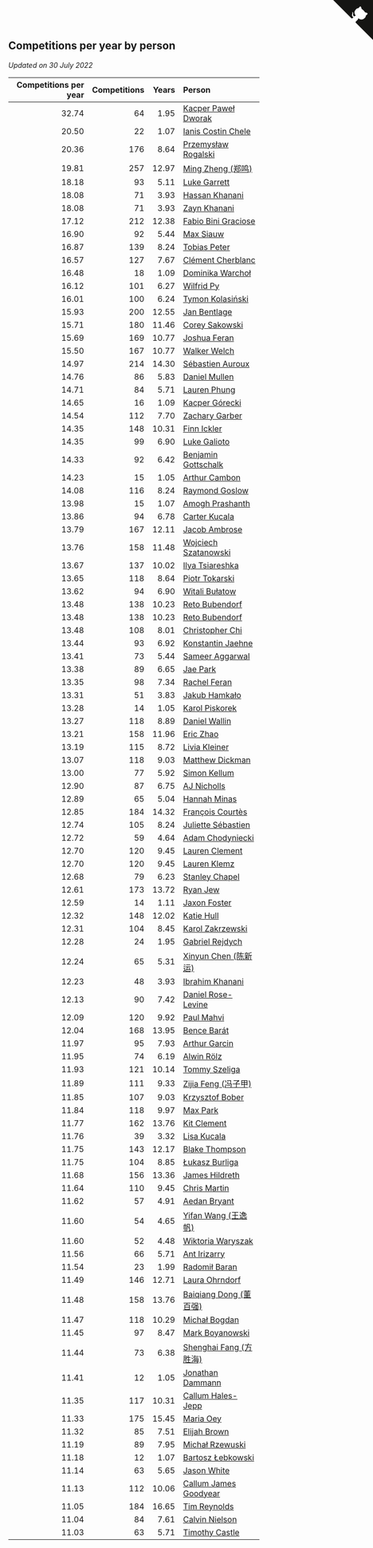 ## Competitions per year by person

*Updated on 30 July 2022*

| Competitions per year | Competitions | Years | Person |
| ---: | ---: | ---: | :--- |
| 32.74 | 64 | 1.95 | [Kacper Paweł Dworak](https://www.worldcubeassociation.org/persons/2020DWOR01) |
| 20.50 | 22 | 1.07 | [Ianis Costin Chele](https://www.worldcubeassociation.org/persons/2021CHEL01) |
| 20.36 | 176 | 8.64 | [Przemysław Rogalski](https://www.worldcubeassociation.org/persons/2013ROGA02) |
| 19.81 | 257 | 12.97 | [Ming Zheng (郑鸣)](https://www.worldcubeassociation.org/persons/2009ZHEN11) |
| 18.18 | 93 | 5.11 | [Luke Garrett](https://www.worldcubeassociation.org/persons/2017GARR05) |
| 18.08 | 71 | 3.93 | [Hassan Khanani](https://www.worldcubeassociation.org/persons/2018KHAN26) |
| 18.08 | 71 | 3.93 | [Zayn Khanani](https://www.worldcubeassociation.org/persons/2018KHAN28) |
| 17.12 | 212 | 12.38 | [Fabio Bini Graciose](https://www.worldcubeassociation.org/persons/2010GRAC02) |
| 16.90 | 92 | 5.44 | [Max Siauw](https://www.worldcubeassociation.org/persons/2017SIAU02) |
| 16.87 | 139 | 8.24 | [Tobias Peter](https://www.worldcubeassociation.org/persons/2014PETE03) |
| 16.57 | 127 | 7.67 | [Clément Cherblanc](https://www.worldcubeassociation.org/persons/2014CHER05) |
| 16.48 | 18 | 1.09 | [Dominika Warchoł](https://www.worldcubeassociation.org/persons/2021WARC01) |
| 16.12 | 101 | 6.27 | [Wilfrid Py](https://www.worldcubeassociation.org/persons/2016PYWI01) |
| 16.01 | 100 | 6.24 | [Tymon Kolasiński](https://www.worldcubeassociation.org/persons/2016KOLA02) |
| 15.93 | 200 | 12.55 | [Jan Bentlage](https://www.worldcubeassociation.org/persons/2010BENT01) |
| 15.71 | 180 | 11.46 | [Corey Sakowski](https://www.worldcubeassociation.org/persons/2011SAKO01) |
| 15.69 | 169 | 10.77 | [Joshua Feran](https://www.worldcubeassociation.org/persons/2011FERA01) |
| 15.50 | 167 | 10.77 | [Walker Welch](https://www.worldcubeassociation.org/persons/2011WELC01) |
| 14.97 | 214 | 14.30 | [Sébastien Auroux](https://www.worldcubeassociation.org/persons/2008AURO01) |
| 14.76 | 86 | 5.83 | [Daniel Mullen](https://www.worldcubeassociation.org/persons/2016MULL04) |
| 14.71 | 84 | 5.71 | [Lauren Phung](https://www.worldcubeassociation.org/persons/2016PHUN02) |
| 14.65 | 16 | 1.09 | [Kacper Górecki](https://www.worldcubeassociation.org/persons/2021GORE01) |
| 14.54 | 112 | 7.70 | [Zachary Garber](https://www.worldcubeassociation.org/persons/2014GARB01) |
| 14.35 | 148 | 10.31 | [Finn Ickler](https://www.worldcubeassociation.org/persons/2012ICKL01) |
| 14.35 | 99 | 6.90 | [Luke Galioto](https://www.worldcubeassociation.org/persons/2015GALI02) |
| 14.33 | 92 | 6.42 | [Benjamin Gottschalk](https://www.worldcubeassociation.org/persons/2016GOTT01) |
| 14.23 | 15 | 1.05 | [Arthur Cambon](https://www.worldcubeassociation.org/persons/2021CAMB01) |
| 14.08 | 116 | 8.24 | [Raymond Goslow](https://www.worldcubeassociation.org/persons/2014GOSL01) |
| 13.98 | 15 | 1.07 | [Amogh Prashanth](https://www.worldcubeassociation.org/persons/2021PRAS01) |
| 13.86 | 94 | 6.78 | [Carter Kucala](https://www.worldcubeassociation.org/persons/2015KUCA01) |
| 13.79 | 167 | 12.11 | [Jacob Ambrose](https://www.worldcubeassociation.org/persons/2010AMBR01) |
| 13.76 | 158 | 11.48 | [Wojciech Szatanowski](https://www.worldcubeassociation.org/persons/2011SZAT01) |
| 13.67 | 137 | 10.02 | [Ilya Tsiareshka](https://www.worldcubeassociation.org/persons/2012TERE01) |
| 13.65 | 118 | 8.64 | [Piotr Tokarski](https://www.worldcubeassociation.org/persons/2013TOKA01) |
| 13.62 | 94 | 6.90 | [Witali Bułatow](https://www.worldcubeassociation.org/persons/2015BUAT01) |
| 13.48 | 138 | 10.23 | [Reto Bubendorf](https://www.worldcubeassociation.org/persons/2012BUBE01) |
| 13.48 | 138 | 10.23 | [Reto Bubendorf](https://www.worldcubeassociation.org/persons/2012BUBE01) |
| 13.48 | 108 | 8.01 | [Christopher Chi](https://www.worldcubeassociation.org/persons/2014CHIC01) |
| 13.44 | 93 | 6.92 | [Konstantin Jaehne](https://www.worldcubeassociation.org/persons/2015JAEH01) |
| 13.41 | 73 | 5.44 | [Sameer Aggarwal](https://www.worldcubeassociation.org/persons/2017AGGA01) |
| 13.38 | 89 | 6.65 | [Jae Park](https://www.worldcubeassociation.org/persons/2015PARK24) |
| 13.35 | 98 | 7.34 | [Rachel Feran](https://www.worldcubeassociation.org/persons/2015FERA01) |
| 13.31 | 51 | 3.83 | [Jakub Hamkało](https://www.worldcubeassociation.org/persons/2018HAMK01) |
| 13.28 | 14 | 1.05 | [Karol Piskorek](https://www.worldcubeassociation.org/persons/2021PISK01) |
| 13.27 | 118 | 8.89 | [Daniel Wallin](https://www.worldcubeassociation.org/persons/2013WALL03) |
| 13.21 | 158 | 11.96 | [Eric Zhao](https://www.worldcubeassociation.org/persons/2010ZHAO19) |
| 13.19 | 115 | 8.72 | [Livia Kleiner](https://www.worldcubeassociation.org/persons/2013KLEI03) |
| 13.07 | 118 | 9.03 | [Matthew Dickman](https://www.worldcubeassociation.org/persons/2013DICK01) |
| 13.00 | 77 | 5.92 | [Simon Kellum](https://www.worldcubeassociation.org/persons/2016KELL12) |
| 12.90 | 87 | 6.75 | [AJ Nicholls](https://www.worldcubeassociation.org/persons/2015NICH04) |
| 12.89 | 65 | 5.04 | [Hannah Minas](https://www.worldcubeassociation.org/persons/2017MINA04) |
| 12.85 | 184 | 14.32 | [François Courtès](https://www.worldcubeassociation.org/persons/2008COUR01) |
| 12.74 | 105 | 8.24 | [Juliette Sébastien](https://www.worldcubeassociation.org/persons/2014SEBA01) |
| 12.72 | 59 | 4.64 | [Adam Chodyniecki](https://www.worldcubeassociation.org/persons/2017CHOD02) |
| 12.70 | 120 | 9.45 | [Lauren Clement](https://www.worldcubeassociation.org/persons/2013KLEM01) |
| 12.70 | 120 | 9.45 | [Lauren Klemz](https://www.worldcubeassociation.org/persons/2013KLEM01) |
| 12.68 | 79 | 6.23 | [Stanley Chapel](https://www.worldcubeassociation.org/persons/2016CHAP04) |
| 12.61 | 173 | 13.72 | [Ryan Jew](https://www.worldcubeassociation.org/persons/2008JEWR01) |
| 12.59 | 14 | 1.11 | [Jaxon Foster](https://www.worldcubeassociation.org/persons/2021FOST01) |
| 12.32 | 148 | 12.02 | [Katie Hull](https://www.worldcubeassociation.org/persons/2010HULL01) |
| 12.31 | 104 | 8.45 | [Karol Zakrzewski](https://www.worldcubeassociation.org/persons/2014ZAKR01) |
| 12.28 | 24 | 1.95 | [Gabriel Rejdych](https://www.worldcubeassociation.org/persons/2020REJD01) |
| 12.24 | 65 | 5.31 | [Xinyun Chen (陈新运)](https://www.worldcubeassociation.org/persons/2017CHEN36) |
| 12.23 | 48 | 3.93 | [Ibrahim Khanani](https://www.worldcubeassociation.org/persons/2018KHAN27) |
| 12.13 | 90 | 7.42 | [Daniel Rose-Levine](https://www.worldcubeassociation.org/persons/2015ROSE01) |
| 12.09 | 120 | 9.92 | [Paul Mahvi](https://www.worldcubeassociation.org/persons/2012MAHV01) |
| 12.04 | 168 | 13.95 | [Bence Barát](https://www.worldcubeassociation.org/persons/2008BARA01) |
| 11.97 | 95 | 7.93 | [Arthur Garcin](https://www.worldcubeassociation.org/persons/2014GARC27) |
| 11.95 | 74 | 6.19 | [Alwin Rölz](https://www.worldcubeassociation.org/persons/2016ROLZ01) |
| 11.93 | 121 | 10.14 | [Tommy Szeliga](https://www.worldcubeassociation.org/persons/2012SZEL01) |
| 11.89 | 111 | 9.33 | [Zijia Feng (冯子甲)](https://www.worldcubeassociation.org/persons/2013FENG02) |
| 11.85 | 107 | 9.03 | [Krzysztof Bober](https://www.worldcubeassociation.org/persons/2013BOBE01) |
| 11.84 | 118 | 9.97 | [Max Park](https://www.worldcubeassociation.org/persons/2012PARK03) |
| 11.77 | 162 | 13.76 | [Kit Clement](https://www.worldcubeassociation.org/persons/2008CLEM01) |
| 11.76 | 39 | 3.32 | [Lisa Kucala](https://www.worldcubeassociation.org/persons/2019KUCA01) |
| 11.75 | 143 | 12.17 | [Blake Thompson](https://www.worldcubeassociation.org/persons/2010THOM03) |
| 11.75 | 104 | 8.85 | [Łukasz Burliga](https://www.worldcubeassociation.org/persons/2013BURL01) |
| 11.68 | 156 | 13.36 | [James Hildreth](https://www.worldcubeassociation.org/persons/2009HILD01) |
| 11.64 | 110 | 9.45 | [Chris Martin](https://www.worldcubeassociation.org/persons/2013MART03) |
| 11.62 | 57 | 4.91 | [Aedan Bryant](https://www.worldcubeassociation.org/persons/2017BRYA06) |
| 11.60 | 54 | 4.65 | [Yifan Wang (王逸帆)](https://www.worldcubeassociation.org/persons/2017WANY29) |
| 11.60 | 52 | 4.48 | [Wiktoria Waryszak](https://www.worldcubeassociation.org/persons/2018WARY01) |
| 11.56 | 66 | 5.71 | [Ant Irizarry](https://www.worldcubeassociation.org/persons/2016IRIZ02) |
| 11.54 | 23 | 1.99 | [Radomił Baran](https://www.worldcubeassociation.org/persons/2020BARA02) |
| 11.49 | 146 | 12.71 | [Laura Ohrndorf](https://www.worldcubeassociation.org/persons/2009OHRN01) |
| 11.48 | 158 | 13.76 | [Baiqiang Dong (董百强)](https://www.worldcubeassociation.org/persons/2008DONG06) |
| 11.47 | 118 | 10.29 | [Michał Bogdan](https://www.worldcubeassociation.org/persons/2012BOGD01) |
| 11.45 | 97 | 8.47 | [Mark Boyanowski](https://www.worldcubeassociation.org/persons/2014BOYA01) |
| 11.44 | 73 | 6.38 | [Shenghai Fang (方胜海)](https://www.worldcubeassociation.org/persons/2016FANG01) |
| 11.41 | 12 | 1.05 | [Jonathan Dammann](https://www.worldcubeassociation.org/persons/2021DAMM01) |
| 11.35 | 117 | 10.31 | [Callum Hales-Jepp](https://www.worldcubeassociation.org/persons/2012HALE01) |
| 11.33 | 175 | 15.45 | [Maria Oey](https://www.worldcubeassociation.org/persons/2007OEYM01) |
| 11.32 | 85 | 7.51 | [Elijah Brown](https://www.worldcubeassociation.org/persons/2015BROW03) |
| 11.19 | 89 | 7.95 | [Michał Rzewuski](https://www.worldcubeassociation.org/persons/2014RZEW01) |
| 11.18 | 12 | 1.07 | [Bartosz Łebkowski](https://www.worldcubeassociation.org/persons/2021LEBK01) |
| 11.14 | 63 | 5.65 | [Jason White](https://www.worldcubeassociation.org/persons/2016WHIT16) |
| 11.13 | 112 | 10.06 | [Callum James Goodyear](https://www.worldcubeassociation.org/persons/2012GOOD02) |
| 11.05 | 184 | 16.65 | [Tim Reynolds](https://www.worldcubeassociation.org/persons/2005REYN01) |
| 11.04 | 84 | 7.61 | [Calvin Nielson](https://www.worldcubeassociation.org/persons/2014NIEL03) |
| 11.03 | 63 | 5.71 | [Timothy Castle](https://www.worldcubeassociation.org/persons/2016CAST48) |


<a href="https://github.com/jonatanklosko/wca_statistics" class="github-corner" aria-label="View source on Github"><svg width="80" height="80" viewBox="0 0 250 250" style="fill:#151513; color:#fff; position: absolute; top: 0; border: 0; right: 0;" aria-hidden="true"><path d="M0,0 L115,115 L130,115 L142,142 L250,250 L250,0 Z"></path><path d="M128.3,109.0 C113.8,99.7 119.0,89.6 119.0,89.6 C122.0,82.7 120.5,78.6 120.5,78.6 C119.2,72.0 123.4,76.3 123.4,76.3 C127.3,80.9 125.5,87.3 125.5,87.3 C122.9,97.6 130.6,101.9 134.4,103.2" fill="currentColor" style="transform-origin: 130px 106px;" class="octo-arm"></path><path d="M115.0,115.0 C114.9,115.1 118.7,116.5 119.8,115.4 L133.7,101.6 C136.9,99.2 139.9,98.4 142.2,98.6 C133.8,88.0 127.5,74.4 143.8,58.0 C148.5,53.4 154.0,51.2 159.7,51.0 C160.3,49.4 163.2,43.6 171.4,40.1 C171.4,40.1 176.1,42.5 178.8,56.2 C183.1,58.6 187.2,61.8 190.9,65.4 C194.5,69.0 197.7,73.2 200.1,77.6 C213.8,80.2 216.3,84.9 216.3,84.9 C212.7,93.1 206.9,96.0 205.4,96.6 C205.1,102.4 203.0,107.8 198.3,112.5 C181.9,128.9 168.3,122.5 157.7,114.1 C157.9,116.9 156.7,120.9 152.7,124.9 L141.0,136.5 C139.8,137.7 141.6,141.9 141.8,141.8 Z" fill="currentColor" class="octo-body"></path></svg></a><style>.github-corner:hover .octo-arm{animation:octocat-wave 560ms ease-in-out}@keyframes octocat-wave{0%,100%{transform:rotate(0)}20%,60%{transform:rotate(-25deg)}40%,80%{transform:rotate(10deg)}}@media (max-width:500px){.github-corner:hover .octo-arm{animation:none}.github-corner .octo-arm{animation:octocat-wave 560ms ease-in-out}}</style>
